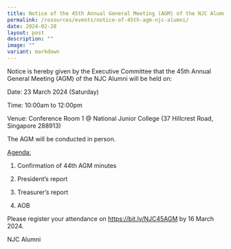 ```yaml
---
title: Notice of the 45th Annual General Meeting (AGM) of the NJC Alumni
permalink: /resources/events/notice-of-45th-agm-njc-alumni/
date: 2024-02-28
layout: post
description: ""
image: ""
variant: markdown
---
```

<p>Notice is hereby given by the Executive Committee that the 45th Annual
General Meeting (AGM) of the NJC Alumni will be held on:</p>
<p>Date: 23 March 2024 (Saturday)</p>
<p>Time: 10:00am to 12:00pm</p>
<p>Venue: Conference Room 1 @ National Junior College (37 Hillcrest Road,
Singapore 288913)</p>
<p>The AGM will be conducted in person.</p>
<p><u>Agenda:</u>
</p>
<ol data-tight="true" class="tight">
<li>
<p>Confirmation of 44th AGM minutes</p>
</li>
<li>
<p>President’s report</p>
</li>
<li>
<p>Treasurer’s report</p>
</li>
<li>
<p>AOB</p>
</li>
</ol>
<p>Please register your attendance on <a href="https://bit.ly/NJC45AGM" rel="noopener noreferrer nofollow" target="_blank">https://bit.ly/NJC45AGM</a> by 16 March 2024.</p>
<p>NJC Alumni</p>